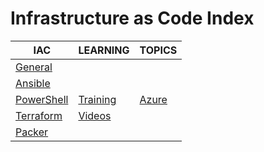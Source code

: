 # Infrastructure as Code Index

|IAC|LEARNING|TOPICS|
|---|---|---|
|[General](coding/iac/iac-general)|||
|[Ansible](coding/iac/iac-ansible)|||
|[PowerShell](coding/iac/iac-powershell)|[Training](coding/iac/iac-powershell#training)|[Azure](coding/iac/iac-powershell#azure-powershell)|
|[Terraform](coding/iac/iac-terraform)|[Videos](coding/iac/iac-terraform#videos)||
|[Packer](coding/iac/iac-packer)|||
